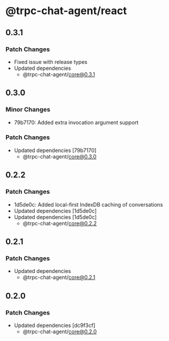 # @trpc-chat-agent/react

## 0.3.1

### Patch Changes

- Fixed issue with release types
- Updated dependencies
  - @trpc-chat-agent/core@0.3.1

## 0.3.0

### Minor Changes

- 79b7170: Added extra invocation argument support

### Patch Changes

- Updated dependencies [79b7170]
  - @trpc-chat-agent/core@0.3.0

## 0.2.2

### Patch Changes

- 1d5de0c: Added local-first IndexDB caching of conversations
- Updated dependencies [1d5de0c]
- Updated dependencies [1d5de0c]
  - @trpc-chat-agent/core@0.2.2

## 0.2.1

### Patch Changes

- Updated dependencies
  - @trpc-chat-agent/core@0.2.1

## 0.2.0

### Patch Changes

- Updated dependencies [dc9f3cf]
  - @trpc-chat-agent/core@0.2.0
